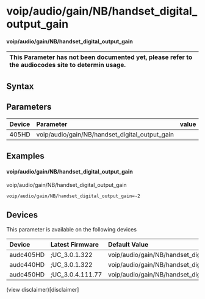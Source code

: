 ﻿---
description: voip/audio/gain/NB/handset_digital_output_gain
search: false
---

# voip/audio/gain/NB/handset_digital_output_gain

#### voip/audio/gain/NB/handset_digital_output_gain


| This Parameter has not been documented yet, please refer to the audiocodes site to determin usage.  | 
| :--- |

## Syntax

## Parameters
|Device|Parameter|value|Description|
|:---|:---|:---|:---|
| 405HD | voip/audio/gain/NB/handset_digital_output_gain |  |  |

## Examples
#### voip/audio/gain/NB/handset_digital_output_gain

voip/audio/gain/NB/handset_digital_output_gain

```
voip/audio/gain/NB/handset_digital_output_gain=-2
```

## Devices
This parameter is available on the following devices

| Device | Latest Firmware | Default Value |
|:---|:---|:---|
| audc405HD | ;UC_3.0.1.322 | voip/audio/gain/NB/handset_digital_output_gain=-2 
| audc440HD | ;UC_3.0.1.322 | voip/audio/gain/NB/handset_digital_output_gain=-6 
| audc450HD | ;UC_3.0.4.111.77 | voip/audio/gain/NB/handset_digital_output_gain=-6 

(view disclaimer)[disclaimer]
